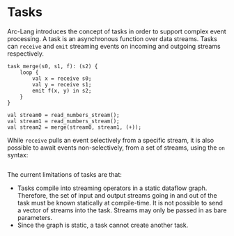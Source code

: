 # Tasks

Arc-Lang introduces the concept of tasks in order to support complex event processing. A task is an asynchronous function over data streams. Tasks can `receive` and `emit` streaming events on incoming and outgoing streams respectively.

```
task merge(s0, s1, f): (s2) {
    loop {
        val x = receive s0;
        val y = receive s1;
        emit f(x, y) in s2;
    }
}

val stream0 = read_numbers_stream();
val stream1 = read_numbers_stream();
val stream2 = merge(stream0, stream1, (+));
```

While `receive` pulls an event selectively from a specific stream, it is also possible to await events non-selectively, from a set of streams, using the `on` syntax:

```
```

The current limitations of tasks are that:
* Tasks compile into streaming operators in a static dataflow graph. Therefore, the set of input and output streams going in and out of the task must be known statically at compile-time. It is not possible to send a vector of streams into the task. Streams may only be passed in as bare parameters.
* Since the graph is static, a task cannot create another task.
